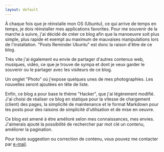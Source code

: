 ```yaml
---
layout: default
---
```

À chaque fois que je réinstalle mon OS (Ubuntu), ce qui arrive de temps en temps, je dois réinstaller mes applications favorites. Pour me souvenir de la marche à suivre, j'ai décidé de créer ce blog afin que la manoeuvre soit plus simple, plus rapide et exempt au maximum de mauvaises manipulations lors de l'installation.
"Posts Reminder Ubuntu" est donc la raison d'être de ce blog.

Très vite j'ai également eu envie de partager d'autres contenus web, musiques, vidéo, ce que je trouve de sympa et dont je veux garder le souvenir ou le partager avec les visiteurs de ce blog.

Un onglet "Photo" où j'expose quelques unes de mes photographies. Les nouvelles seront ajoutées en tête de liste.

Enfin, ce blog a pour base le thème "Hacker", que j'ai légèrement modifié.
J'ai choisi de réaliser ce blog en statique pour la vitesse de chargement (client) des pages, la simplicité de maintenance et le format Markdown pour les posts pour des raisons de simplicité d'utilisation et de mise en oeuvre.

Ce blog est amené à étre amélioré selon mes connaissances, mes envies. J'aimerais ajouté la possibilité de rechercher par mot clé un contenu, améliorer la pagination.

Pour toute suggestion ou correction de contenu, vous pouvez me contacter par [e-mail](mailto:staytuned4@tutanota.de).
